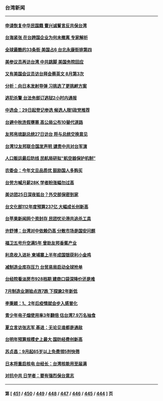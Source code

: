 ### 台湾新闻
---
#### [申请恢复中华民国籍 曹兴诚誓言反共保台湾](../../pages/ncid1349361/n13810344.md) 
#### [台海紧张 在台跨国企业为何未撤离 专家解析](../../pages/ncid1349361/n13810314.md) 
#### [全球最酷的33条街 美国占6 台北永康街排第四](../../pages/ncid1349361/n13810229.md) 
#### [美参议员再访台湾 中共跳脚 美国务院回应](../../pages/ncid1349361/n13810196.md) 
#### [又有美国会议员访台拜会蔡英文 8月第3次](../../pages/ncid1349361/n13810061.md) 
#### [分析：向日本发射导弹 习挑选了更挑衅方案](../../pages/ncid1349361/n13809384.md) 
#### [逃犯杀警 台法务部订逃狱2小时内通报](../../pages/ncid1349361/n13810038.md) 
#### [中选会：29日起登记参选 候选人限1政党推荐](../../pages/ncid1349361/n13810048.md) 
#### [台避中秋连假壅塞 高公局公布10替代道路](../../pages/ncid1349361/n13810008.md) 
#### [友邦帛琉副总统27日访台 将与总统交换意见](../../pages/ncid1349361/n13810033.md) 
#### [台湾12友邦联合国发声明 谴责中共对台军演](../../pages/ncid1349361/n13809920.md) 
#### [人口贩运最后防线 民航局研拟“航空器保护机制”](../../pages/ncid1349361/n13810039.md) 
#### [农委会：今年文旦品质优 鼓励国人多购买](../../pages/ncid1349361/n13810006.md) 
#### [台劳方喊月薪28K 学者盼涨幅勿过高](../../pages/ncid1349361/n13810002.md) 
#### [美访团25日深夜抵台？外交部保密到家](../../pages/ncid1349361/n13809975.md) 
#### [台文化部112年度预算237亿 大幅成长创新高](../../pages/ncid1349361/n13809860.md) 
#### [台苹果新闻网个资封存 民团忧沦港共追杀工具](../../pages/ncid1349361/n13809976.md) 
#### [许舒博：台湾对中依赖仍高 分散市场是国安问题](../../pages/ncid1349361/n13809854.md) 
#### [福卫五号升空满5年 曾助友邦香蕉产业](../../pages/ncid1349361/n13810013.md) 
#### [利息收入进补 柬埔寨上半年成国银获利小金鸡](../../pages/ncid1349361/n13809978.md) 
#### [减制造业库存压力 台贸易局启动全球抢单](../../pages/ncid1349361/n13809955.md) 
#### [台经院看淡房市928档期 建商口袋深降价还是难](../../pages/ncid1349361/n13809951.md) 
#### [7月制造业测验点连7跌 下探逾2年新低](../../pages/ncid1349361/n13809949.md) 
#### [李秉颖：1、2年后疫情就会步入感冒化](../../pages/ncid1349361/n13809924.md) 
#### [青少年电子烟使用率3年翻倍 估台湾7.9万名抽食](../../pages/ncid1349361/n13809926.md) 
#### [夏立言访张志军 基进：无论见谁都是通敌](../../pages/ncid1349361/n13809868.md) 
#### [台明年预算规模史上最大 国防经费创新高](../../pages/ncid1349361/n13809903.md) 
#### [苏贞昌：9月起65岁以上免费领5剂快筛](../../pages/ncid1349361/n13809929.md) 
#### [日本将重启核电 台经长：台湾核能用至届满](../../pages/ncid1349361/n13809852.md) 
#### [对抗中共 日学者：要有强烈保台意志](../../pages/ncid1349361/n13809804.md) 

---
#### 第 [ [451](./451.md) / [450](./450.md) / [449](./449.md) / [448](./448.md) / [447](./447.md) / [446](./446.md) / [445](./445.md) / [444](./444.md) ] 页
